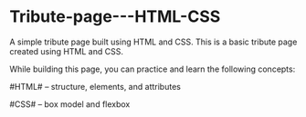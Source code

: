 # Tribute-page---HTML-CSS
A simple tribute page built using HTML and CSS. 
This is a basic tribute page created using HTML and CSS.

While building this page, you can practice and learn the following concepts:

#HTML# – structure, elements, and attributes

#CSS# – box model and flexbox
